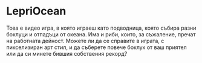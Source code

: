 # LepriOcean

Това е видео игра, в която играеш като подводница, която събира разни боклуци и отпадъци от океана. Има и риби, които, за съжаление, пречат на работната дейност. Можете ли да се справите в играта, с пикселизиран арт стил, и да съберете повече боклук от ваш приятел или да си минете бившия собствения рекорд?
